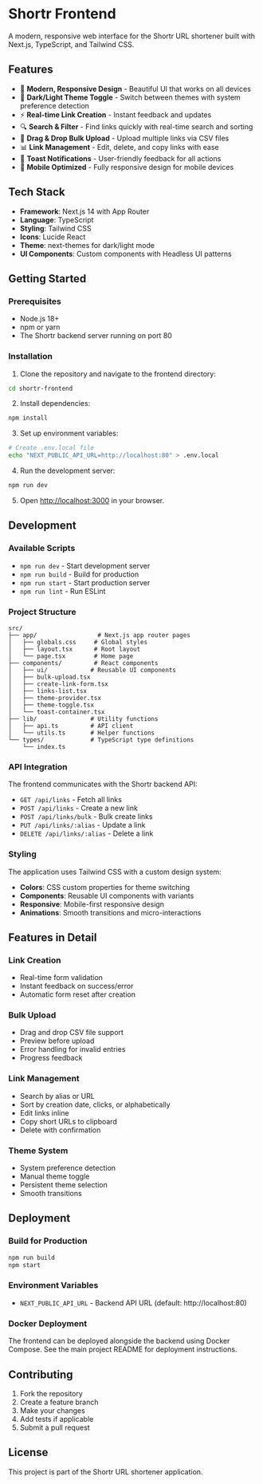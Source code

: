 # Shortr Frontend

A modern, responsive web interface for the Shortr URL shortener built with Next.js, TypeScript, and Tailwind CSS.

## Features

- 🎨 **Modern, Responsive Design** - Beautiful UI that works on all devices
- 🌙 **Dark/Light Theme Toggle** - Switch between themes with system preference detection
- ⚡ **Real-time Link Creation** - Instant feedback and updates
- 🔍 **Search & Filter** - Find links quickly with real-time search and sorting
- 📁 **Drag & Drop Bulk Upload** - Upload multiple links via CSV files
- 📊 **Link Management** - Edit, delete, and copy links with ease
- 🔔 **Toast Notifications** - User-friendly feedback for all actions
- 📱 **Mobile Optimized** - Fully responsive design for mobile devices

## Tech Stack

- **Framework**: Next.js 14 with App Router
- **Language**: TypeScript
- **Styling**: Tailwind CSS
- **Icons**: Lucide React
- **Theme**: next-themes for dark/light mode
- **UI Components**: Custom components with Headless UI patterns

## Getting Started

### Prerequisites

- Node.js 18+
- npm or yarn
- The Shortr backend server running on port 80

### Installation

1. Clone the repository and navigate to the frontend directory:

```bash
cd shortr-frontend
```

2. Install dependencies:

```bash
npm install
```

3. Set up environment variables:

```bash
# Create .env.local file
echo "NEXT_PUBLIC_API_URL=http://localhost:80" > .env.local
```

4. Run the development server:

```bash
npm run dev
```

5. Open [http://localhost:3000](http://localhost:3000) in your browser.

## Development

### Available Scripts

- `npm run dev` - Start development server
- `npm run build` - Build for production
- `npm run start` - Start production server
- `npm run lint` - Run ESLint

### Project Structure

```
src/
├── app/                 # Next.js app router pages
│   ├── globals.css     # Global styles
│   ├── layout.tsx      # Root layout
│   └── page.tsx        # Home page
├── components/         # React components
│   ├── ui/            # Reusable UI components
│   ├── bulk-upload.tsx
│   ├── create-link-form.tsx
│   ├── links-list.tsx
│   ├── theme-provider.tsx
│   ├── theme-toggle.tsx
│   └── toast-container.tsx
├── lib/               # Utility functions
│   ├── api.ts         # API client
│   └── utils.ts       # Helper functions
└── types/             # TypeScript type definitions
    └── index.ts
```

### API Integration

The frontend communicates with the Shortr backend API:

- `GET /api/links` - Fetch all links
- `POST /api/links` - Create a new link
- `POST /api/links/bulk` - Bulk create links
- `PUT /api/links/:alias` - Update a link
- `DELETE /api/links/:alias` - Delete a link

### Styling

The application uses Tailwind CSS with a custom design system:

- **Colors**: CSS custom properties for theme switching
- **Components**: Reusable UI components with variants
- **Responsive**: Mobile-first responsive design
- **Animations**: Smooth transitions and micro-interactions

## Features in Detail

### Link Creation

- Real-time form validation
- Instant feedback on success/error
- Automatic form reset after creation

### Bulk Upload

- Drag and drop CSV file support
- Preview before upload
- Error handling for invalid entries
- Progress feedback

### Link Management

- Search by alias or URL
- Sort by creation date, clicks, or alphabetically
- Edit links inline
- Copy short URLs to clipboard
- Delete with confirmation

### Theme System

- System preference detection
- Manual theme toggle
- Persistent theme selection
- Smooth transitions

## Deployment

### Build for Production

```bash
npm run build
npm start
```

### Environment Variables

- `NEXT_PUBLIC_API_URL` - Backend API URL (default: http://localhost:80)

### Docker Deployment

The frontend can be deployed alongside the backend using Docker Compose. See the main project README for deployment instructions.

## Contributing

1. Fork the repository
2. Create a feature branch
3. Make your changes
4. Add tests if applicable
5. Submit a pull request

## License

This project is part of the Shortr URL shortener application.
